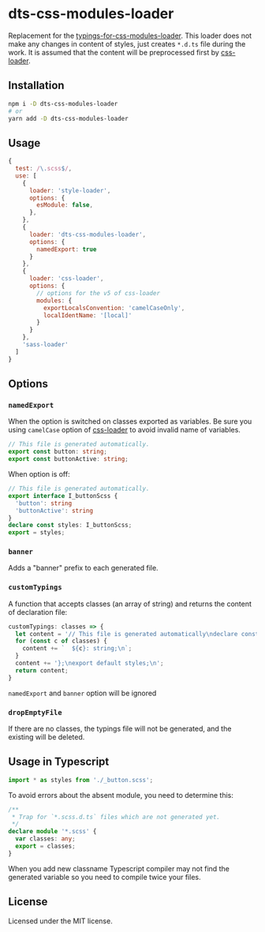 # dts-css-modules-loader
Replacement for the [typings-for-css-modules-loader](https://github.com/Jimdo/typings-for-css-modules-loader). This loader does not make any changes in content of styles, just creates `*.d.ts` file during the work. It is assumed that the content will be preprocessed first by [css-loader](https://github.com/webpack-contrib/css-loader).

## Installation
```bash
npm i -D dts-css-modules-loader
# or
yarn add -D dts-css-modules-loader
```

## Usage
```js
{
  test: /\.scss$/,
  use: [
    {
      loader: 'style-loader',
      options: {
        esModule: false,
      },
    },
    {
      loader: 'dts-css-modules-loader',
      options: {
        namedExport: true
      }
    },
    {
      loader: 'css-loader',
      options: {
        // options for the v5 of css-loader
        modules: {
          exportLocalsConvention: 'camelCaseOnly',
          localIdentName: '[local]'
        }
      }
    },
    'sass-loader'
  ]
}
```

## Options
### `namedExport`
When the option is switched on classes exported as variables. Be sure you using `camelCase` option of [css-loader](https://github.com/webpack-contrib/css-loader) to avoid invalid name of variables.

```ts
// This file is generated automatically.
export const button: string;
export const buttonActive: string;
```

When option is off:
```ts
// This file is generated automatically.
export interface I_buttonScss {
  'button': string
  'buttonActive': string
}
declare const styles: I_buttonScss;
export = styles;
```

### `banner`
Adds a "banner" prefix to each generated file.

### `customTypings`
A function that accepts classes (an array of string) and returns the content of declaration file:
```js
customTypings: classes => {
  let content = '// This file is generated automatically\ndeclare const styles: {\n';
  for (const c of classes) {
    content += `  ${c}: string;\n`;
  }
  content += '};\nexport default styles;\n';
  return content;
}
```
`namedExport` and `banner` option will be ignored

### `dropEmptyFile`
If there are no classes, the typings file will not be generated, and the existing will be deleted.

## Usage in Typescript
```ts
import * as styles from './_button.scss';
```

To avoid errors about the absent module, you need to determine this:
```ts
/**
 * Trap for `*.scss.d.ts` files which are not generated yet.
 */
declare module '*.scss' {
  var classes: any;
  export = classes;
}
```
When you add new classname Typescript compiler may not find the generated variable so you need to compile twice your files.

## License
Licensed under the MIT license.
